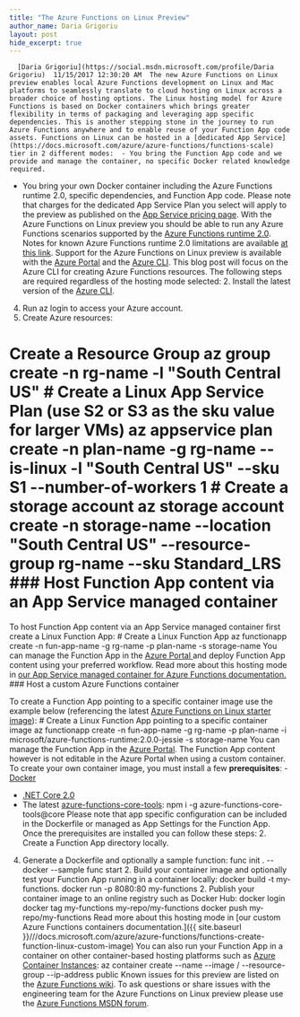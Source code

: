 ```yaml
---
title: "The Azure Functions on Linux Preview"
author_name: Daria Grigoriu
layout: post
hide_excerpt: true
---
```

      [Daria Grigoriu](https://social.msdn.microsoft.com/profile/Daria Grigoriu)  11/15/2017 12:30:20 AM  The new Azure Functions on Linux preview enables local Azure Functions development on Linux and Mac platforms to seamlessly translate to cloud hosting on Linux across a broader choice of hosting options. The Linux hosting model for Azure Functions is based on Docker containers which brings greater flexibility in terms of packaging and leveraging app specific dependencies. This is another stepping stone in the journey to run Azure Functions anywhere and to enable reuse of your Function App code assets. Functions on Linux can be hosted in a [dedicated App Service](https://docs.microsoft.com/azure/azure-functions/functions-scale) tier in 2 different modes:  - You bring the Function App code and we provide and manage the container, no specific Docker related knowledge required.
 - You bring your own Docker container including the Azure Functions runtime 2.0, specific dependencies, and Function App code.
  Please note that charges for the dedicated App Service Plan you select will apply to the preview as published on the [App Service pricing page](https://azure.microsoft.com/en-us/pricing/details/app-service). With the Azure Functions on Linux preview you should be able to run any Azure Functions scenarios supported by the [Azure Functions runtime 2.0](https://blogs.msdn.microsoft.com/appserviceteam/2017/09/25/develop-azure-functions-on-any-platform/). Notes for known Azure Functions runtime 2.0 limitations are available [at this link](https://github.com/Azure/azure-webjobs-sdk-script/wiki/Azure-Functions-runtime-2.0-known-issues). Support for the Azure Functions on Linux preview is available with the [Azure Portal](https://portal.azure.com/) and the [Azure CLI](https://docs.microsoft.com/en-us/cli/azure/install-azure-cli?view=azure-cli-latest). This blog post will focus on the Azure CLI for creating Azure Functions resources. The following steps are required regardless of the hosting mode selected:  2. Install the latest version of the [Azure CLI](https://docs.microsoft.com/en-us/cli/azure/install-azure-cli?view=azure-cli-latest).
 4. Run az login to access your Azure account.
 6. Create Azure resources:
  # Create a Resource Group az group create -n rg-name -l "South Central US" # Create a Linux App Service Plan (use S2 or S3 as the sku value for larger VMs) az appservice plan create -n plan-name -g rg-name --is-linux -l "South Central US" --sku S1 --number-of-workers 1 # Create a storage account az storage account create -n storage-name --location "South Central US" --resource-group rg-name --sku Standard\_LRS ### Host Function App content via an App Service managed container

 To host Function App content via an App Service managed container first create a Linux Function App: # Create a Linux Function App az functionapp create -n fun-app-name -g rg-name -p plan-name -s storage-name You can manage the Function App in the [Azure Portal ](https://portal.azure.com/)and deploy Function App content using your preferred workflow. Read more about this hosting mode in [our App Service managed container for Azure Functions documentation.](https://docs.microsoft.com/azure/azure-functions/functions-create-first-azure-function-azure-cli-linux) ### Host a custom Azure Functions container

 To create a Function App pointing to a specific container image use the example below (referencing the latest [Azure Functions on Linux starter image](https://hub.docker.com/r/microsoft/azure-functions-runtime)): # Create a Linux Function App pointing to a specific container image az functionapp create -n fun-app-name -g rg-name -p plan-name -i microsoft/azure-functions-runtime:2.0.0-jessie -s storage-name You can manage the Function App in the [Azure Portal](https://portal.azure.com/). The Function App content however is not editable in the Azure Portal when using a custom container. To create your own container image, you must install a few **prerequisites**:  - [Docker](https://www.docker.com/)
 - [.NET Core 2.0](https://www.microsoft.com/net/download/)
 - The latest [azure-functions-core-tools](https://github.com/Azure/azure-functions-cli): npm i -g azure-functions-core-tools@core
  Please note that app specific configuration can be included in the Dockerfile or managed as App Settings for the Function App. Once the prerequisites are installed you can follow these steps:  2. Create a Function App directory locally.
 4. Generate a Dockerfile and optionally a sample function:
  func init . --docker --sample func start  2. Build your container image and optionally test your Function App running in a container locally:
  docker build -t my-functions. docker run -p 8080:80 my-functions  2. Publish your container image to an online registry such as Docker Hub:
  docker login docker tag my-functions my-repo/my-functions docker push my-repo/my-functions Read more about this hosting mode in [our custom Azure Functions containers documentation.]({{ site.baseurl }}///docs.microsoft.com/azure/azure-functions/functions-create-function-linux-custom-image) You can also run your Function App in a container on other container-based hosting platforms such as [Azure Container Instances](https://azure.microsoft.com/services/container-instances): az container create --name <your name="" container=""> --image <your alias="" hub="" docker="">/<your name="" image=""> --resource-group <your name="" group="" resource=""> --ip-address public Known issues for this preview are listed on the [Azure Functions wiki](https://github.com/Azure/Azure-Functions/wiki/Known-Issues). To ask questions or share issues with the engineering team for the Azure Functions on Linux preview please use the [Azure Functions MSDN forum](https://social.msdn.microsoft.com/Forums/en-US/home?forum=AzureFunctions).     